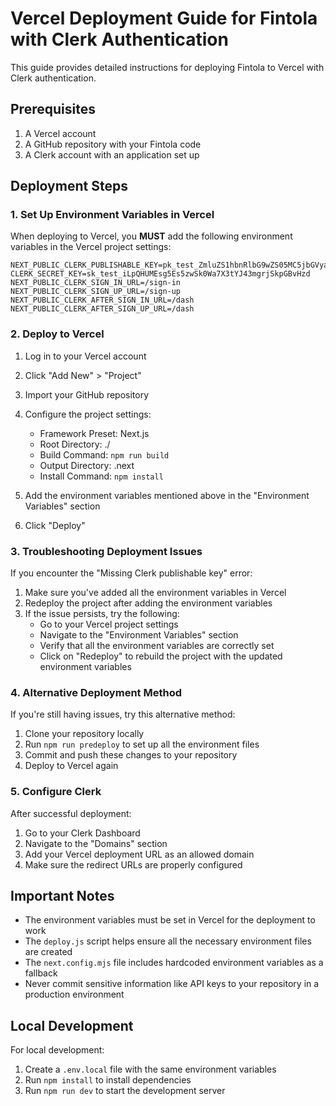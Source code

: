 # Vercel Deployment Guide for Fintola with Clerk Authentication

This guide provides detailed instructions for deploying Fintola to Vercel with Clerk authentication.

## Prerequisites

1. A Vercel account
2. A GitHub repository with your Fintola code
3. A Clerk account with an application set up

## Deployment Steps

### 1. Set Up Environment Variables in Vercel

When deploying to Vercel, you **MUST** add the following environment variables in the Vercel project settings:

```
NEXT_PUBLIC_CLERK_PUBLISHABLE_KEY=pk_test_ZmluZS1hbnRlbG9wZS05MC5jbGVyay5hY2NvdW50cy5kZXYk
CLERK_SECRET_KEY=sk_test_iLpQHUMEsg5Es5zwSk0Wa7X3tYJ43mgrjSkpGBvHzd
NEXT_PUBLIC_CLERK_SIGN_IN_URL=/sign-in
NEXT_PUBLIC_CLERK_SIGN_UP_URL=/sign-up
NEXT_PUBLIC_CLERK_AFTER_SIGN_IN_URL=/dash
NEXT_PUBLIC_CLERK_AFTER_SIGN_UP_URL=/dash
```

### 2. Deploy to Vercel

1. Log in to your Vercel account
2. Click "Add New" > "Project"
3. Import your GitHub repository
4. Configure the project settings:
   - Framework Preset: Next.js
   - Root Directory: ./
   - Build Command: `npm run build`
   - Output Directory: .next
   - Install Command: `npm install`

5. Add the environment variables mentioned above in the "Environment Variables" section
6. Click "Deploy"

### 3. Troubleshooting Deployment Issues

If you encounter the "Missing Clerk publishable key" error:

1. Make sure you've added all the environment variables in Vercel
2. Redeploy the project after adding the environment variables
3. If the issue persists, try the following:
   - Go to your Vercel project settings
   - Navigate to the "Environment Variables" section
   - Verify that all the environment variables are correctly set
   - Click on "Redeploy" to rebuild the project with the updated environment variables

### 4. Alternative Deployment Method

If you're still having issues, try this alternative method:

1. Clone your repository locally
2. Run `npm run predeploy` to set up all the environment files
3. Commit and push these changes to your repository
4. Deploy to Vercel again

### 5. Configure Clerk

After successful deployment:

1. Go to your Clerk Dashboard
2. Navigate to the "Domains" section
3. Add your Vercel deployment URL as an allowed domain
4. Make sure the redirect URLs are properly configured

## Important Notes

- The environment variables must be set in Vercel for the deployment to work
- The `deploy.js` script helps ensure all the necessary environment files are created
- The `next.config.mjs` file includes hardcoded environment variables as a fallback
- Never commit sensitive information like API keys to your repository in a production environment

## Local Development

For local development:

1. Create a `.env.local` file with the same environment variables
2. Run `npm install` to install dependencies
3. Run `npm run dev` to start the development server 